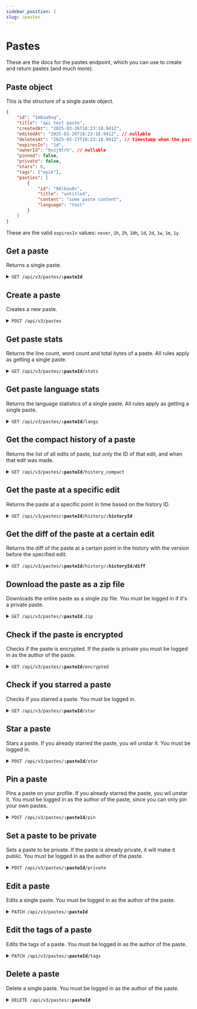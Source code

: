```yaml
---
sidebar_position: 2
slug: /pastes
---
```


# Pastes

These are the docs for the pastes endpoint, which you can use to create and return pastes (and much more).

## Paste object

This is the structure of a single paste object.

```json
{
    "id": "1m8aa9xq",
    "title": "api test paste",
    "createdAt": "2025-03-26T18:23:18.941Z",
    "editedAt": "2025-03-26T18:23:18.941Z", // nullable
    "deletesAt": "2025-03-27T18:23:18.941Z", // timestamp when the paste expires, nullable
    "expiresIn": "1d",
    "ownerId": "0vzj9trh", // nullable
    "pinned": false,
    "private": false,
    "stars": 0,
    "tags": ["epik"],
    "pasties": [
        {
            "id": "96lbou8v",
            "title": "untitled",
            "content": "some paste content",
            "language": "text"
        }
    ]
}
```

These are the valid `expiresIn` values: `never`, `1h`, `2h`, `10h`, `1d`, `2d`, `1w`, `1m`, `1y`.

## Get a paste

Returns a single paste. 

<details>
    <summary><code>GET /api/v3/pastes/<b>:pasteId</b></code></summary>

    To view private pastes you must be logged in as the author of the paste.

    If you are not logged in or not logged in as the author of the paste the returned tags array will be empty.

    To view an encrypted paste, you must provide the decryption key as an HTTP header like so:

    ```http
    Encryption-Key: <key>
    ```

    ##### Required scope

    `paste:read` (if logged in)

    ##### Response

    ```json
    {
        "id": "1m8aa9xq",
        "title": "api test paste",
        "createdAt": "2025-03-26T18:23:18.941Z",
        "editedAt": "2025-03-26T18:23:18.941Z", // nullable
        "deletesAt": "2025-03-27T18:23:18.941Z", // timestamp when the paste expires, nullable
        "expiresIn": "1d",
        "ownerId": "0vzj9trh", // nullable
        "pinned": false,
        "private": false,
        "stars": 0,
        "tags": ["epik"],
        "pasties": [
            {
                "id": "96lbou8v",
                "title": "untitled",
                "content": "some paste content",
                "language": "text"
            }
        ]
    }
    ```
</details>

## Create a paste

Creates a new paste.

<details>
    <summary><code>POST /api/v3/pastes</code></summary>

    To create a pinned, private, or tagged paste, you must be logged in.

    To create a paste that is not anonymous (`anonymous: false`) you must be logged in.

    To create an encrypted paste, provide the `Encryption-Key` header.

    A pinned paste can't be private or anonymous.

    A private paste can't be pinned or anonymous.

    A tagged paste can't be anonymous.

    ##### Required scope

    `paste` (if not anonymous)

    ##### Request

    ```json
    {
        "title": "some title", // optional
        "expiresIn": "never", // optional (defaults to never), allowed values: never, 1h, 2h, 10h, 1d, 2d, 1w, 1m, 1y
        "anonymous": false, // optional (defaults to false if logged in)
        "private": false, // optional (defaults to false)
        "pinned": false, // optional (defaults to false)
        "encrypted": false,  // optional (defaults to false)
        "tags": [], // optional,
        "pasties": [
            {
                "title": "some title", // optional
                "content": "some content",
                "language": "text" // optional (defaults to text)
            }
        ]
    }
    ```
</details>

## Get paste stats

Returns the line count, word count and total bytes of a paste. All rules apply as getting a single paste.

<details>
    <summary><code>GET /api/v3/pastes/<b>:pasteId</b>/stats</code></summary>

    ##### Response

    ```json
    {
        "bytes": 891,
        "lines": 21,
        "pasties": {
            "96lbou8v": {
                "bytes": 891,
                "lines": 21,
                "words": 80
            }
        },
        "words": 80
    }
    ```
</details>

## Get paste language stats

Returns the language statistics of a single paste. All rules apply as getting a single paste.

<details>
    <summary><code>GET /api/v3/pastes/<b>:pasteId</b>/langs</code></summary>

    ```json
    [
        {
            "language": {
                "aliases": [
                    "ts"
                ],
                "codemirrorMimeType": "application/typescript",
                "codemirrorMode": "javascript",
                "color": "#3178c6",
                "extensions": [
                    ".ts",
                    ".cts",
                    ".mts"
                ],
                "name": "TypeScript",
                "tmScope": "source.ts",
                "type": "programming",
                "wrap": false
            },
            "percentage": 67.00337
        },
        {
            "language": {
                "aliases": [
                    "csharp",
                    "cake",
                    "cakescript"
                ],
                "codemirrorMimeType": "text/x-csharp",
                "codemirrorMode": "clike",
                "color": "#178600",
                "extensions": [
                    ".cs",
                    ".cake",
                    ".cs.pp",
                    ".csx",
                    ".linq"
                ],
                "name": "C#",
                "tmScope": "source.cs",
                "type": "programming",
                "wrap": false
            },
            "percentage": 32.996635
        }
    ]
    ```
</details>

## Get the compact history of a paste

Returns the list of all edits of paste, but only the ID of that edit, and when that edit was made.

<details>
    <summary><code>GET /api/v3/pastes/<b>:pasteId</b>/history_compact</code></summary>

    ##### Response

    ```json
    [
        {
            "editedAt": "2025-04-22T21:29:10.134Z",
            "id": "c6xfkaes"
        },
        {
            "editedAt": "2025-04-22T21:29:06.534Z",
            "id": "smu5ui1w"
        }
    ]
    ```
</details>

## Get the paste at a specific edit

Returns the paste at a specific point in time based on the history ID.

<details>
    <summary><code>GET /api/v3/pastes/<b>:pasteId</b>/history/<b>:historyId</b></code></summary>

    ##### Response

    It returns the exact same data as [getting a single paste](#get-a-paste).
</details>

## Get the diff of the paste at a certain edit

Returns the diff of the paste at a certain point in the history with the version before the specified edit.

<details>
    <summary><code>GET /api/v3/pastes/<b>:pasteId</b>/history/<b>:historyId/diff</b></code></summary>

    ##### Response

    ```json
    {
        "currentPaste": {}, // the latest paste data irrelevant of the edits, same object as getting a single paste
        "newPaste": {
            "editedAt": "...",
            "id": "...",
            "title": "...",
            "pasties": []

        },
        "oldPaste": {
            "editedAt": "...",
            "id": "...",
            "title": "...",
            "pasties": []
        }
    }
    ```
</details>

## Download the paste as a zip file

Downloads the entire paste as a single zip file. You must be logged in if it's a private paste.

<details>
    <summary><code>GET /api/v3/pastes/<b>:pasteId</b>.zip</code></summary>

    ##### Response

    A single zip file.
</details>

## Check if the paste is encrypted

Checks if the paste is encrypted. If the paste is private you must be logged in as the author of the paste.

<details>
    <summary><code>GET /api/v3/pastes/<b>:pasteId</b>/encrypted</code></summary>

    ##### Response

    A single string: `true` or `false`
</details>

## Check if you starred a paste

Checks if you starred a paste. You must be logged in.

<details>
    <summary><code>GET /api/v3/pastes/<b>:pasteId</b>/star</code></summary>

    ##### Response

    A single string: `true` or `false`
</details>

## Star a paste

Stars a paste. If you already starred the paste, you wil unstar it. You must be logged in.

<details>
    <summary><code>POST /api/v3/pastes/<b>:pasteId</b>/star</code></summary>
</details>

## Pin a paste

Pins a paste on your profile. If you already starred the paste, you wil unstar it. You must be logged in as the author of the paste, since you can only pin your own pastes.

<details>
    <summary><code>POST /api/v3/pastes/<b>:pasteId</b>/pin</code></summary>

    You can't pin a paste that's private.

    ##### Required scope

    `user`
</details>

## Set a paste to be private

Sets a paste to be private. If the paste is already private, it will make it public. You must be logged in as the author of the paste.

<details>
    <summary><code>POST /api/v3/pastes/<b>:pasteId</b>/private</code></summary>

    You can't set a paste to be private if it's pinned.

    ##### Required scope

    `paste`
</details>

## Edit a paste

Edits a single paste. You must be logged in as the author of the paste.

<details>
    <summary><code>PATCH /api/v3/pastes/<b>:pasteId</b></code></summary>

    To edit an existing pasty, in the `pasties` array provide the ID of the existing pasty.

    If you don't provide a pasty ID that exists in the original paste, it will be deleted.

    If you provide a pasty without an ID, it will be created as a new one.

    ##### Required scope

    `paste`

    ##### Request

    ```json
    {
        "title": "new paste title",
        "pasties": [
            {
                "id": "id of an existing pasty",
                "title": "new pasty title",
                "content": "new pasty content",
                "language": "new pasty language"
            }
        ]
    }
    ```

    ##### Response

    Returns the new edited paste, same as [getting as single paste](#get-a-paste)
</details>

## Edit the tags of a paste

Edits the tags of a paste. You must be logged in as the author of the paste.

<details>
    <summary><code>PATCH /api/v3/pastes/<b>:pasteId</b>/tags</code></summary>

    ##### Required scope

    `paste`

    ##### Request

    ```json
    ["tag1", "tag2"]
    ```

    ##### Response

    Returns the new edited paste, same as [getting as single paste](#get-a-paste)
</details>

## Delete a paste

Delete a single paste. You must be logged in as the author of the paste.

<details>
    <summary><code>DELETE /api/v3/pastes/<b>:pasteId</b></code></summary>

    ##### Required scope

    `paste`
</details>